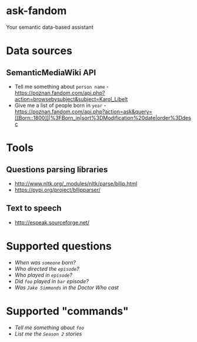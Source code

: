 # ask-fandom
Your semantic data-based assistant

# Data sources

## SemanticMediaWiki API

* Tell me something about `person name` - https://poznan.fandom.com/api.php?action=browsebysubject&subject=Karol_Libelt
* Give me a list of people born in `year` - https://poznan.fandom.com/api.php?action=ask&query=[[Born::1800]]|%3FBorn_in|sort%3DModification%20date|order%3Ddesc

# Tools

## Questions parsing libraries

* http://www.nltk.org/_modules/nltk/parse/bllip.html
* https://pypi.org/project/bllipparser/

## Text to speech

* http://espeak.sourceforge.net/

# Supported questions

* _When was `someone` born?_
* _Who directed the `episode`?_
* _Who played in `episode`?_
* _Did `foo` played in `bar` episode?_
* _Was `Jake Simmonds` in the Doctor Who cast_

# Supported "commands"
* _Tell me something about `foo`_
* _List me the `Season 2` stories_

